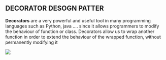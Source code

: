 ## DECORATOR DESOGN PATTER 

**Decorators** are a very powerful and useful tool in many programming languages such as Python, java .... 
 since it allows programmers to modify the behaviour of function or class. Decorators allow us to wrap another function in order to extend the behaviour of the wrapped function, without permanently modifying it

![](https://external-content.duckduckgo.com/iu/?u=https%3A%2F%2Ftse2.mm.bing.net%2Fth%3Fid%3DOIP.lN-tX8wsOq1EKD33984qnQAAAA%26pid%3DApi&f=1)